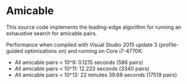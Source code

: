 # Amicable
This source code implements the leading-edge algorithm for running an exhaustive search for amicable pairs.

Performance when compiled with Visual Studio 2015 update 3 (profile-guided optimizations on) and running on Core i7-4770K:

- All amicable pairs < 10^9: 0.1215 seconds (586 pairs)
- All amicable pairs < 10^11: 12.223 seconds (3340 pairs)
- All amicable pairs < 10^13: 22 minutes 39.68 seconds (17519 pairs)
